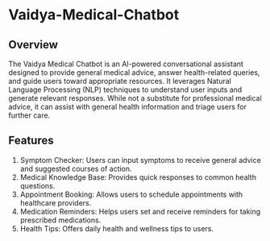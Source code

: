 # Vaidya-Medical-Chatbot

## Overview

The Vaidya Medical Chatbot is an AI-powered conversational assistant designed to provide general medical advice, answer health-related queries, and guide users toward appropriate resources. It leverages Natural Language Processing (NLP) techniques to understand user inputs and generate relevant responses. While not a substitute for professional medical advice, it can assist with general health information and triage users for further care.

## Features

1) Symptom Checker: Users can input symptoms to receive general advice and suggested courses of action.
2) Medical Knowledge Base: Provides quick responses to common health questions.
3) Appointment Booking: Allows users to schedule appointments with healthcare providers.
4) Medication Reminders: Helps users set and receive reminders for taking prescribed medications.
5) Health Tips: Offers daily health and wellness tips to users.
